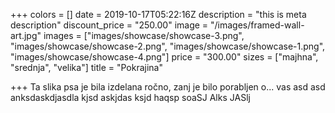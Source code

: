 +++
colors = []
date = 2019-10-17T05:22:16Z
description = "this is meta description"
discount_price = "250.00"
image = "/images/framed-wall-art.jpg"
images = ["images/showcase/showcase-3.png", "images/showcase/showcase-2.png", "images/showcase/showcase-1.png", "images/showcase/showcase-4.png"]
price = "300.00"
sizes = ["majhna", "srednja", "velika"]
title = "Pokrajina"

+++
Ta slika psa je bila izdelana ročno, zanj je bilo porabljen o... vas  asd asd anksdaskdjasdla kjsd askjdas ksjd haqsp soaSJ Alks JASlj